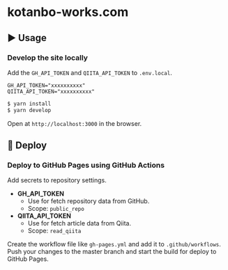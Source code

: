 # kotanbo-works.com

## :arrow_forward: Usage

### Develop the site locally

Add the `GH_API_TOKEN` and `QIITA_API_TOKEN` to `.env.local`.

```
GH_API_TOKEN="xxxxxxxxxx"
QIITA_API_TOKEN="xxxxxxxxxx"
```

```bash
$ yarn install
$ yarn develop
```

Open at `http://localhost:3000` in the browser.

## :rocket: Deploy

### Deploy to GitHub Pages using GitHub Actions

Add secrets to repository settings.

- **GH_API_TOKEN**
  - Use for fetch repository data from GitHub.
  - Scope: `public_repo`
- **QIITA_API_TOKEN**
  - Use for fetch article data from Qiita.
  - Scope: `read_qiita`

Create the workflow file like `gh-pages.yml` and add it to `.github/workflows`.
Push your changes to the master branch and start the build for deploy to GitHub Pages.
